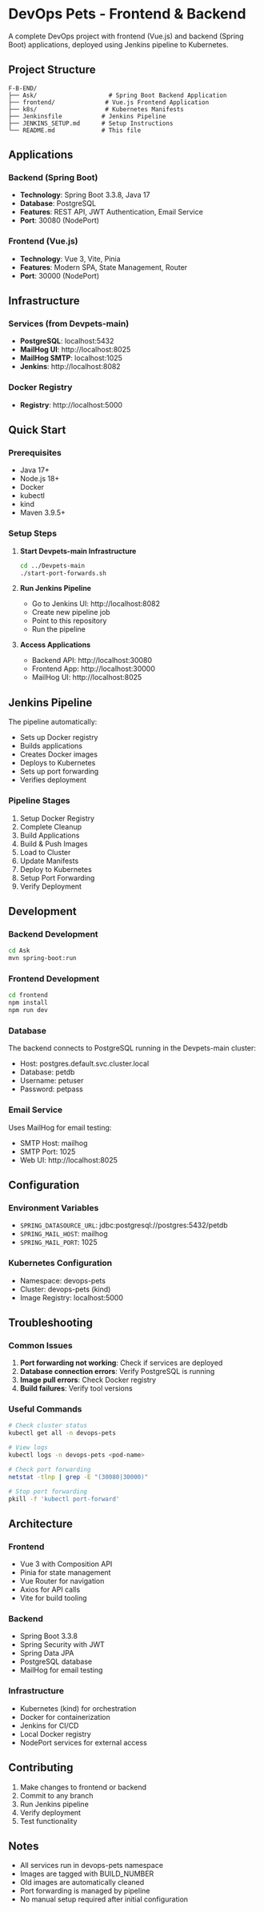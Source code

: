 # DevOps Pets - Frontend & Backend

A complete DevOps project with frontend (Vue.js) and backend (Spring Boot) applications, deployed using Jenkins pipeline to Kubernetes.

## Project Structure

```
F-B-END/
├── Ask/                    # Spring Boot Backend Application
├── frontend/              # Vue.js Frontend Application
├── k8s/                   # Kubernetes Manifests
├── Jenkinsfile           # Jenkins Pipeline
├── JENKINS_SETUP.md      # Setup Instructions
└── README.md             # This file
```

## Applications

### Backend (Spring Boot)
- **Technology**: Spring Boot 3.3.8, Java 17
- **Database**: PostgreSQL
- **Features**: REST API, JWT Authentication, Email Service
- **Port**: 30080 (NodePort)

### Frontend (Vue.js)
- **Technology**: Vue 3, Vite, Pinia
- **Features**: Modern SPA, State Management, Router
- **Port**: 30000 (NodePort)

## Infrastructure

### Services (from Devpets-main)
- **PostgreSQL**: localhost:5432
- **MailHog UI**: http://localhost:8025
- **MailHog SMTP**: localhost:1025
- **Jenkins**: http://localhost:8082

### Docker Registry
- **Registry**: http://localhost:5000

## Quick Start

### Prerequisites
- Java 17+
- Node.js 18+
- Docker
- kubectl
- kind
- Maven 3.9.5+

### Setup Steps

1. **Start Devpets-main Infrastructure**
   ```bash
   cd ../Devpets-main
   ./start-port-forwards.sh
   ```

2. **Run Jenkins Pipeline**
   - Go to Jenkins UI: http://localhost:8082
   - Create new pipeline job
   - Point to this repository
   - Run the pipeline

3. **Access Applications**
   - Backend API: http://localhost:30080
   - Frontend App: http://localhost:30000
   - MailHog UI: http://localhost:8025

## Jenkins Pipeline

The pipeline automatically:
- Sets up Docker registry
- Builds applications
- Creates Docker images
- Deploys to Kubernetes
- Sets up port forwarding
- Verifies deployment

### Pipeline Stages
1. Setup Docker Registry
2. Complete Cleanup
3. Build Applications
4. Build & Push Images
5. Load to Cluster
6. Update Manifests
7. Deploy to Kubernetes
8. Setup Port Forwarding
9. Verify Deployment

## Development

### Backend Development
```bash
cd Ask
mvn spring-boot:run
```

### Frontend Development
```bash
cd frontend
npm install
npm run dev
```

### Database
The backend connects to PostgreSQL running in the Devpets-main cluster:
- Host: postgres.default.svc.cluster.local
- Database: petdb
- Username: petuser
- Password: petpass

### Email Service
Uses MailHog for email testing:
- SMTP Host: mailhog
- SMTP Port: 1025
- Web UI: http://localhost:8025

## Configuration

### Environment Variables
- `SPRING_DATASOURCE_URL`: jdbc:postgresql://postgres:5432/petdb
- `SPRING_MAIL_HOST`: mailhog
- `SPRING_MAIL_PORT`: 1025

### Kubernetes Configuration
- Namespace: devops-pets
- Cluster: devops-pets (kind)
- Image Registry: localhost:5000

## Troubleshooting

### Common Issues
1. **Port forwarding not working**: Check if services are deployed
2. **Database connection errors**: Verify PostgreSQL is running
3. **Image pull errors**: Check Docker registry
4. **Build failures**: Verify tool versions

### Useful Commands
```bash
# Check cluster status
kubectl get all -n devops-pets

# View logs
kubectl logs -n devops-pets <pod-name>

# Check port forwarding
netstat -tlnp | grep -E "(30080|30000)"

# Stop port forwarding
pkill -f 'kubectl port-forward'
```

## Architecture

### Frontend
- Vue 3 with Composition API
- Pinia for state management
- Vue Router for navigation
- Axios for API calls
- Vite for build tooling

### Backend
- Spring Boot 3.3.8
- Spring Security with JWT
- Spring Data JPA
- PostgreSQL database
- MailHog for email testing

### Infrastructure
- Kubernetes (kind) for orchestration
- Docker for containerization
- Jenkins for CI/CD
- Local Docker registry
- NodePort services for external access

## Contributing

1. Make changes to frontend or backend
2. Commit to any branch
3. Run Jenkins pipeline
4. Verify deployment
5. Test functionality

## Notes

- All services run in devops-pets namespace
- Images are tagged with BUILD_NUMBER
- Old images are automatically cleaned
- Port forwarding is managed by pipeline
- No manual setup required after initial configuration
